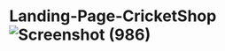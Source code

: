 # Landing-Page-CricketShop![Screenshot (986)](https://github.com/PratikShinkar21/Landing-Page-CricketShop/assets/118679128/63883d2a-da23-4689-ba1a-4406c2bdf7b9)
